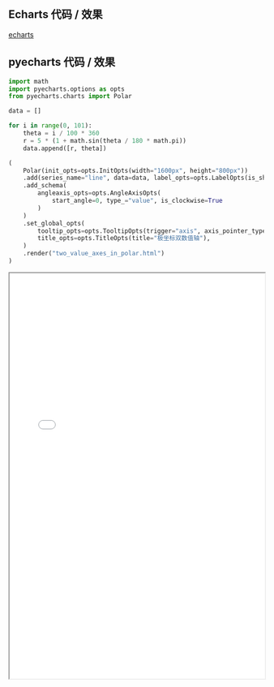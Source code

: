 ## Echarts 代码 / 效果

[echarts](https://www.echartsjs.com/examples/editor.html?c=line-polar ':include :type=iframe width=100% height=800px')

## pyecharts 代码 / 效果

```python
import math
import pyecharts.options as opts
from pyecharts.charts import Polar

data = []

for i in range(0, 101):
    theta = i / 100 * 360
    r = 5 * (1 + math.sin(theta / 180 * math.pi))
    data.append([r, theta])

(
    Polar(init_opts=opts.InitOpts(width="1600px", height="800px"))
    .add(series_name="line", data=data, label_opts=opts.LabelOpts(is_show=False))
    .add_schema(
        angleaxis_opts=opts.AngleAxisOpts(
            start_angle=0, type_="value", is_clockwise=True
        )
    )
    .set_global_opts(
        tooltip_opts=opts.TooltipOpts(trigger="axis", axis_pointer_type="cross"),
        title_opts=opts.TitleOpts(title="极坐标双数值轴"),
    )
    .render("two_value_axes_in_polar.html")
)
```

<iframe width="100%" height="800px" src="Polar/two_value_axes_in_polar.html"></iframe>
